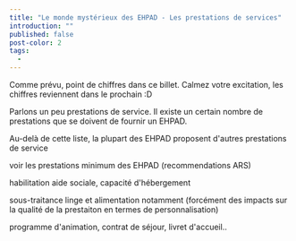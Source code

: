 ```yaml
---
title: "Le monde mystérieux des EHPAD - Les prestations de services"
introduction: ""
published: false
post-color: 2
tags:
  - 
---
```


Comme prévu, point de chiffres dans ce billet. Calmez votre excitation, les chiffres reviennent dans le prochain :D

Parlons un peu prestations de service. Il existe un certain nombre de prestations que se doivent de fournir un EHPAD.

Au-delà de cette liste, la plupart des EHPAD proposent d'autres prestations de service

voir les prestations minimum des EHPAD (recommendations ARS)

habilitation aide sociale, capacité d'hébergement

sous-traitance linge et alimentation notamment (forcément des impacts sur la qualité de la prestaiton en termes de personnalisation)


programme d'animation, contrat de séjour, livret d'accueil..